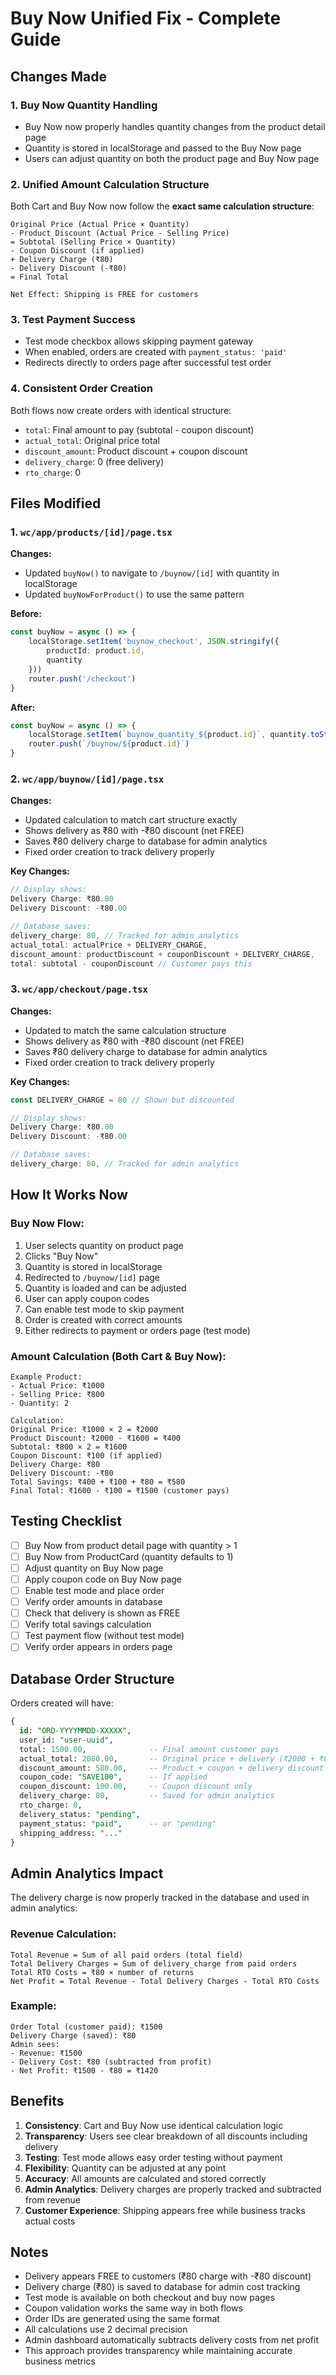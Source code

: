 # Buy Now Unified Fix - Complete Guide

## Changes Made

### 1. **Buy Now Quantity Handling**
- Buy Now now properly handles quantity changes from the product detail page
- Quantity is stored in localStorage and passed to the Buy Now page
- Users can adjust quantity on both the product page and Buy Now page

### 2. **Unified Amount Calculation Structure**
Both Cart and Buy Now now follow the **exact same calculation structure**:

```
Original Price (Actual Price × Quantity)
- Product Discount (Actual Price - Selling Price)
= Subtotal (Selling Price × Quantity)
- Coupon Discount (if applied)
+ Delivery Charge (₹80)
- Delivery Discount (-₹80)
= Final Total

Net Effect: Shipping is FREE for customers
```

### 3. **Test Payment Success**
- Test mode checkbox allows skipping payment gateway
- When enabled, orders are created with `payment_status: 'paid'`
- Redirects directly to orders page after successful test order

### 4. **Consistent Order Creation**
Both flows now create orders with identical structure:
- `total`: Final amount to pay (subtotal - coupon discount)
- `actual_total`: Original price total
- `discount_amount`: Product discount + coupon discount
- `delivery_charge`: 0 (free delivery)
- `rto_charge`: 0

## Files Modified

### 1. `wc/app/products/[id]/page.tsx`
**Changes:**
- Updated `buyNow()` to navigate to `/buynow/[id]` with quantity in localStorage
- Updated `buyNowForProduct()` to use the same pattern

**Before:**
```typescript
const buyNow = async () => {
    localStorage.setItem('buynow_checkout', JSON.stringify({
        productId: product.id,
        quantity
    }))
    router.push('/checkout')
}
```

**After:**
```typescript
const buyNow = async () => {
    localStorage.setItem(`buynow_quantity_${product.id}`, quantity.toString())
    router.push(`/buynow/${product.id}`)
}
```

### 2. `wc/app/buynow/[id]/page.tsx`
**Changes:**
- Updated calculation to match cart structure exactly
- Shows delivery as ₹80 with -₹80 discount (net FREE)
- Saves ₹80 delivery charge to database for admin analytics
- Fixed order creation to track delivery properly

**Key Changes:**
```typescript
// Display shows:
Delivery Charge: ₹80.00
Delivery Discount: -₹80.00

// Database saves:
delivery_charge: 80, // Tracked for admin analytics
actual_total: actualPrice + DELIVERY_CHARGE,
discount_amount: productDiscount + couponDiscount + DELIVERY_CHARGE,
total: subtotal - couponDiscount // Customer pays this
```

### 3. `wc/app/checkout/page.tsx`
**Changes:**
- Updated to match the same calculation structure
- Shows delivery as ₹80 with -₹80 discount (net FREE)
- Saves ₹80 delivery charge to database for admin analytics
- Fixed order creation to track delivery properly

**Key Changes:**
```typescript
const DELIVERY_CHARGE = 80 // Shown but discounted

// Display shows:
Delivery Charge: ₹80.00
Delivery Discount: -₹80.00

// Database saves:
delivery_charge: 80, // Tracked for admin analytics
```

## How It Works Now

### Buy Now Flow:
1. User selects quantity on product page
2. Clicks "Buy Now"
3. Quantity is stored in localStorage
4. Redirected to `/buynow/[id]` page
5. Quantity is loaded and can be adjusted
6. User can apply coupon codes
7. Can enable test mode to skip payment
8. Order is created with correct amounts
9. Either redirects to payment or orders page (test mode)

### Amount Calculation (Both Cart & Buy Now):
```
Example Product:
- Actual Price: ₹1000
- Selling Price: ₹800
- Quantity: 2

Calculation:
Original Price: ₹1000 × 2 = ₹2000
Product Discount: ₹2000 - ₹1600 = ₹400
Subtotal: ₹800 × 2 = ₹1600
Coupon Discount: ₹100 (if applied)
Delivery Charge: ₹80
Delivery Discount: -₹80
Total Savings: ₹400 + ₹100 + ₹80 = ₹580
Final Total: ₹1600 - ₹100 = ₹1500 (customer pays)
```

## Testing Checklist

- [ ] Buy Now from product detail page with quantity > 1
- [ ] Buy Now from ProductCard (quantity defaults to 1)
- [ ] Adjust quantity on Buy Now page
- [ ] Apply coupon code on Buy Now page
- [ ] Enable test mode and place order
- [ ] Verify order amounts in database
- [ ] Check that delivery is shown as FREE
- [ ] Verify total savings calculation
- [ ] Test payment flow (without test mode)
- [ ] Verify order appears in orders page

## Database Order Structure

Orders created will have:
```sql
{
  id: "ORD-YYYYMMDD-XXXXX",
  user_id: "user-uuid",
  total: 1500.00,              -- Final amount customer pays
  actual_total: 2080.00,       -- Original price + delivery (₹2000 + ₹80)
  discount_amount: 580.00,     -- Product + coupon + delivery discount
  coupon_code: "SAVE100",      -- If applied
  coupon_discount: 100.00,     -- Coupon discount only
  delivery_charge: 80,         -- Saved for admin analytics
  rto_charge: 0,
  delivery_status: "pending",
  payment_status: "paid",      -- or "pending"
  shipping_address: "..."
}
```

## Admin Analytics Impact

The delivery charge is now properly tracked in the database and used in admin analytics:

### Revenue Calculation:
```
Total Revenue = Sum of all paid orders (total field)
Total Delivery Charges = Sum of delivery_charge from paid orders
Total RTO Costs = ₹80 × number of returns
Net Profit = Total Revenue - Total Delivery Charges - Total RTO Costs
```

### Example:
```
Order Total (customer paid): ₹1500
Delivery Charge (saved): ₹80
Admin sees:
- Revenue: ₹1500
- Delivery Cost: ₹80 (subtracted from profit)
- Net Profit: ₹1500 - ₹80 = ₹1420
```

## Benefits

1. **Consistency**: Cart and Buy Now use identical calculation logic
2. **Transparency**: Users see clear breakdown of all discounts including delivery
3. **Testing**: Test mode allows easy order testing without payment
4. **Flexibility**: Quantity can be adjusted at any point
5. **Accuracy**: All amounts are calculated and stored correctly
6. **Admin Analytics**: Delivery charges are properly tracked and subtracted from revenue
7. **Customer Experience**: Shipping appears free while business tracks actual costs

## Notes

- Delivery appears FREE to customers (₹80 charge with -₹80 discount)
- Delivery charge (₹80) is saved to database for admin cost tracking
- Test mode is available on both checkout and buy now pages
- Coupon validation works the same way in both flows
- Order IDs are generated using the same format
- All calculations use 2 decimal precision
- Admin dashboard automatically subtracts delivery costs from net profit
- This approach provides transparency while maintaining accurate business metrics
